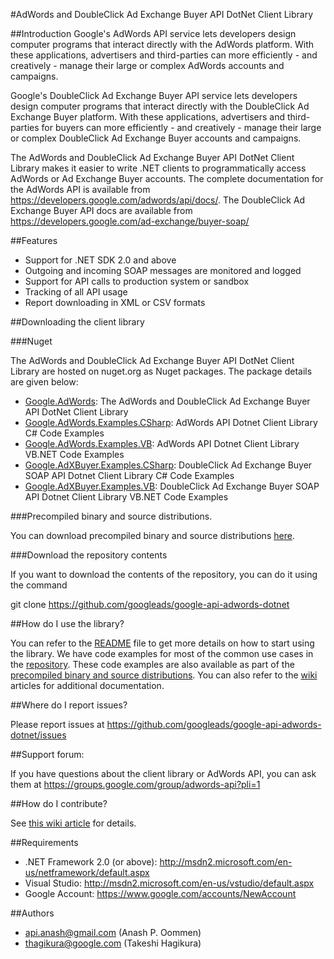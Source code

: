 #AdWords and DoubleClick Ad Exchange Buyer API DotNet Client Library

##Introduction
Google's AdWords API service lets developers design computer programs that interact directly with the AdWords platform. With these applications, advertisers and third-parties can more efficiently - and creatively - manage their large or complex AdWords accounts and campaigns.

Google's DoubleClick Ad Exchange Buyer API service lets developers design computer programs that interact directly with the DoubleClick Ad Exchange Buyer platform. With these applications, advertisers and third-parties for buyers can more efficiently - and creatively - manage their large or complex DoubleClick Ad Exchange Buyer accounts and campaigns.

The AdWords and DoubleClick Ad Exchange Buyer API DotNet Client Library makes it easier to write .NET clients to programmatically access AdWords or Ad Exchange Buyer accounts. The complete documentation for the AdWords API is available from  https://developers.google.com/adwords/api/docs/. The DoubleClick Ad Exchange Buyer API docs are available from https://developers.google.com/ad-exchange/buyer-soap/

##Features

- Support for .NET SDK 2.0 and above
- Outgoing and incoming SOAP messages are monitored and logged
- Support for API calls to production system or sandbox
- Tracking of all API usage
- Report downloading in XML or CSV formats

##Downloading the client library

###Nuget

The AdWords and DoubleClick Ad Exchange Buyer API DotNet Client Library are hosted on nuget.org as Nuget packages. The package details are given below:

- [Google.AdWords](https://www.nuget.org/packages/Google.AdWords/): The AdWords and DoubleClick Ad Exchange Buyer API DotNet Client Library
- [Google.AdWords.Examples.CSharp](https://www.nuget.org/packages/Google.AdWords.Examples.CSharp/): AdWords API Dotnet Client Library C# Code Examples
- [Google.AdWords.Examples.VB](https://www.nuget.org/packages/Google.AdWords.Examples.VB/): AdWords API Dotnet Client Library VB.NET Code Examples
- [Google.AdXBuyer.Examples.CSharp](https://www.nuget.org/packages/Google.AdXBuyer.Examples.CSharp/): DoubleClick Ad Exchange Buyer SOAP API Dotnet Client Library C# Code Examples
- [Google.AdXBuyer.Examples.VB](https://www.nuget.org/packages/Google.AdXBuyer.Examples.VB/): DoubleClick Ad Exchange Buyer SOAP API Dotnet Client Library VB.NET Code Examples

###Precompiled binary and source distributions.

You can download precompiled binary and source distributions [here](../../releases/latest).

###Download the repository contents

If you want to download the contents of the repository, you can do it using the command

git clone https://github.com/googleads/google-api-adwords-dotnet

##How do I use the library?

You can refer to the [README](README) file to get more details on how to start using the library. We have code examples for most of the common use cases in the [repository](examples). These code examples are also available as part of the [precompiled binary and source distributions](../../releases/latest). You can also refer to the [wiki](../../wiki) articles for additional documentation.

##Where do I report issues?

Please report issues at https://github.com/googleads/google-api-adwords-dotnet/issues

##Support forum:

If you have questions about the client library or AdWords API, you can ask them at https://groups.google.com/group/adwords-api?pli=1

##How do I contribute?

See [this wiki article](../../wiki/Becoming-a-contributor) for details.

##Requirements

  - .NET Framework 2.0 (or above): http://msdn2.microsoft.com/en-us/netframework/default.aspx
  - Visual Studio: http://msdn2.microsoft.com/en-us/vstudio/default.aspx
  - Google Account: https://www.google.com/accounts/NewAccount


##Authors
  - api.anash@gmail.com (Anash P. Oommen)
  - thagikura@google.com (Takeshi Hagikura)
